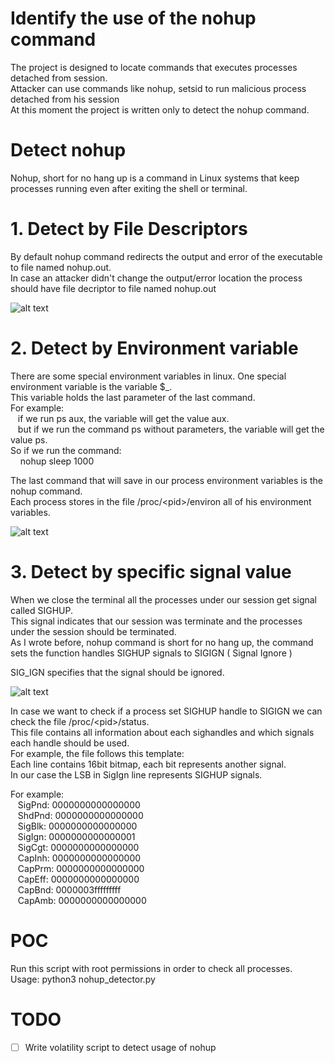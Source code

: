 # Identify the use of the nohup command
The project is designed to locate commands that executes processes detached from session. </br>
Attacker can use commands like nohup, setsid to run malicious process detached from his session </br>
At this moment the project is written only to detect the nohup command.

# Detect nohup

  Nohup, short for no hang up is a command in Linux systems that keep processes running even after exiting the shell or terminal.

  # 1. Detect by File Descriptors 
  By default nohup command redirects the output and error of the executable to file named nohup.out. </br>
  In case an attacker didn't change the output/error location the process should have file decriptor to file named nohup.out
  
![alt text](https://github.com/0x0ranm/NoHup-Finder/blob/master/fd.png?raw=true)


  # 2. Detect by Environment variable
  
  There are some special environment variables in linux.
  One special environment variable is the variable $_. </br>
  This variable holds the last parameter of the last command.</br>
  For example: </br>
  &nbsp;&nbsp;&nbsp;if we run ps aux, the variable will get the value aux. </br>
  &nbsp;&nbsp;&nbsp;but if we run the command ps without parameters, the variable will get the value ps. </br>
  So if we run the command: </br>
   &nbsp;&nbsp;&nbsp; nohup sleep 1000 </br>
  
  The last command that will save in our process environment variables is the nohup command. </br>
  Each process stores in the file /proc/\<pid\>/environ all of his environment variables. </br>
  
  ![alt text](https://github.com/0x0ranm/NoHup-Finder/blob/master/Environment.png?raw=true)
  
  # 3. Detect by specific signal value
  
  When we close the terminal all the processes under our session get signal called SIGHUP. </br>
  This signal indicates that our session was terminate and the processes under the session should be terminated. </br>
  As I wrote before, nohup command is short for no hang up, the command sets the function handles SIGHUP signals to SIGIGN ( Signal Ignore ) </br>
  
  SIG_IGN specifies that the signal should be ignored.
  
  
  ![alt text](https://github.com/0x0ranm/NoHup-Finder/blob/master/Source.png?raw=true)
  
  
  In case we want to check if a process set SIGHUP handle to SIGIGN we can check the file /proc/\<pid\>/status. </br>
  This file contains all information about each sighandles and which signals each handle should be used. </br>
  For example, the file follows this template: </br>
  Each line contains 16bit bitmap, each bit represents another signal. </br>
  In our case the LSB in SigIgn line represents SIGHUP signals. </br>
 
For example: </br>
&nbsp;&nbsp;&nbsp;SigPnd: 0000000000000000 </br>
&nbsp;&nbsp;&nbsp;ShdPnd: 0000000000000000 </br>
&nbsp;&nbsp;&nbsp;SigBlk: 0000000000000000 </br>
&nbsp;&nbsp;&nbsp;SigIgn: 0000000000000001 </br>
&nbsp;&nbsp;&nbsp;SigCgt: 0000000000000000 </br>
&nbsp;&nbsp;&nbsp;CapInh: 0000000000000000 </br>
&nbsp;&nbsp;&nbsp;CapPrm: 0000000000000000 </br>
&nbsp;&nbsp;&nbsp;CapEff: 0000000000000000 </br>
&nbsp;&nbsp;&nbsp;CapBnd: 0000003fffffffff </br>
&nbsp;&nbsp;&nbsp;CapAmb: 0000000000000000 </br>


# POC

Run this script with root permissions in order to check all processes. </br>
Usage: python3 nohup_detector.py 


# TODO
- [ ] Write volatility script to detect usage of nohup

